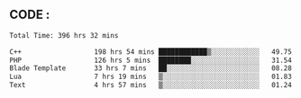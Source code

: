 ## CODE :
<!--START_SECTION:waka-->

```txt
Total Time: 396 hrs 32 mins

C++                  198 hrs 54 mins ████████████▒░░░░░░░░░░░░   49.75 %
PHP                  126 hrs 5 mins  ████████░░░░░░░░░░░░░░░░░   31.54 %
Blade Template       33 hrs 7 mins   ██░░░░░░░░░░░░░░░░░░░░░░░   08.28 %
Lua                  7 hrs 19 mins   ▒░░░░░░░░░░░░░░░░░░░░░░░░   01.83 %
Text                 4 hrs 57 mins   ▒░░░░░░░░░░░░░░░░░░░░░░░░   01.24 %
```

<!--END_SECTION:waka-->
